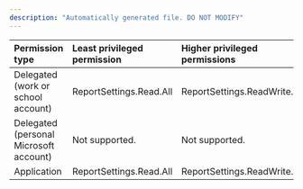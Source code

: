 ```yaml
---
description: "Automatically generated file. DO NOT MODIFY"
---
```


|Permission type|Least privileged permission|Higher privileged permissions|
|:---|:---|:---|
|Delegated (work or school account)|ReportSettings.Read.All|ReportSettings.ReadWrite.All|
|Delegated (personal Microsoft account)|Not supported.|Not supported.|
|Application|ReportSettings.Read.All|ReportSettings.ReadWrite.All|

